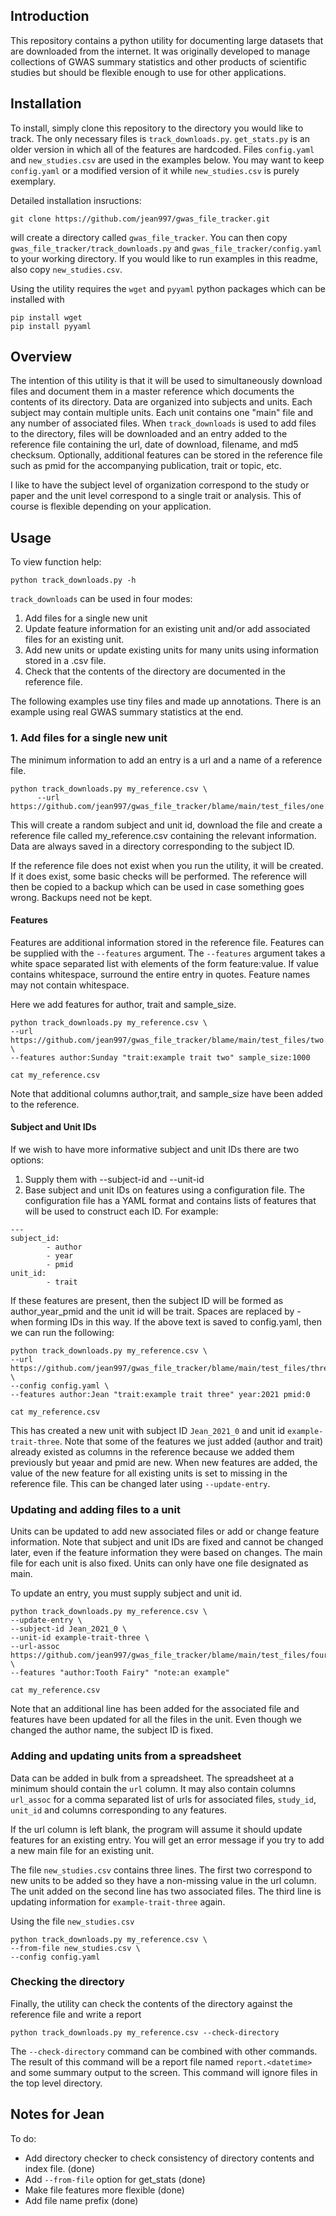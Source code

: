 ## Introduction

This repository contains a python utility for documenting large datasets that are 
downloaded from the internet. It was originally developed to manage collections of 
GWAS summary statistics and other products of scientific studies but should be 
flexible enough to use for other applications. 


## Installation

To install, simply clone this repository to the directory you would like to track.
The only necessary files is `track_downloads.py`. `get_stats.py` is an older version
in which all of the features are hardcoded. Files `config.yaml` and `new_studies.csv`
are used in the examples below. You may want to keep `config.yaml` or a 
modified version of it while `new_studies.csv` is purely exemplary.

Detailed installation insructions:
```angular2html
git clone https://github.com/jean997/gwas_file_tracker.git
```
will create a directory called `gwas_file_tracker`. You can then copy `gwas_file_tracker/track_downloads.py`
and `gwas_file_tracker/config.yaml` to your working directory. 
If you would like to run examples in this readme, also copy `new_studies.csv`.


Using the utility requires the `wget` and `pyyaml` python packages 
which can be installed with 

```
pip install wget
pip install pyyaml
```


## Overview

The intention of this utility is that it will be used to simultaneously download files and
document them in a master reference which documents the contents of its directory. 
Data are organized into subjects and units. Each subject may contain multiple units. 
Each unit contains one "main" file and any number of associated files. When `track_downloads` is 
used to add files to the directory, files will be downloaded and an entry added to the reference
file containing the url, date of download, filename, and md5 checksum. Optionally, additional 
features can be stored in the reference file such as pmid for the accompanying publication, 
trait or topic, etc.

I like to have the subject level of organization correspond to the study or paper and the unit level
correspond to a single trait or analysis. This of course is flexible depending on your application. 


## Usage

To view function help:
```angular2html
python track_downloads.py -h
```

`track_downloads` can be used in four modes:

1. Add files for a single new unit
2. Update feature information for an existing unit and/or add associated files for an existing unit.
3. Add new units or update existing units for many units using information stored in a .csv file.
4. Check that the contents of the directory are documented in the reference file.

The following examples use tiny files and made up annotations. There is an example using real
GWAS summary statistics at the end.

### 1. Add files for a single new unit

The minimum information to add an entry is a url and a name of a reference file.
```angular2html
python track_downloads.py my_reference.csv \
      --url https://github.com/jean997/gwas_file_tracker/blame/main/test_files/one.txt
```

This will create a random subject and unit id, download the file and create a reference file called
my_reference.csv containing the relevant information.  Data are always saved in a directory 
corresponding to the subject ID.

If the reference file does not exist when you run the utility, it will be 
created. If it does exist, some basic checks will be performed. The reference
will then be copied to a backup which can be used in case something goes wrong. 
Backups need not be kept.

#### Features
Features are additional information stored in the reference file. Features can be supplied with the
`--features` argument. The `--features` argument takes a white space separated list with elements of the
form feature:value. If value contains whitespace, surround the entire entry in quotes. Feature
names may not contain whitespace.

Here we add features for author, trait and sample_size. 

```angular2html
python track_downloads.py my_reference.csv \
--url https://github.com/jean997/gwas_file_tracker/blame/main/test_files/two.txt \
--features author:Sunday "trait:example trait two" sample_size:1000
```

```angular2html
cat my_reference.csv
```
Note that additional columns author,trait, and sample_size have been added to the reference. 

#### Subject and Unit IDs

If we wish to have more informative subject and unit IDs there are two options: 
1. Supply them with --subject-id and --unit-id
2. Base subject and unit IDs on features using a configuration file. The configuration 
file has a YAML format and contains lists of features that will be used to construct each ID.
For example: 
```angular2html
---
subject_id: 
        - author
        - year
        - pmid
unit_id: 
        - trait
```
If these features are present, then the subject ID will be formed as author_year_pmid and the 
unit id will be trait. Spaces are replaced by - when forming IDs in this way. If the above text is
saved to config.yaml, then we can run the following:

```angular2html
python track_downloads.py my_reference.csv \
--url https://github.com/jean997/gwas_file_tracker/blame/main/test_files/three.txt \
--config config.yaml \
--features author:Jean "trait:example trait three" year:2021 pmid:0
```

```angular2html
cat my_reference.csv
```

This has created a new unit with subject ID `Jean_2021_0` and unit id `example-trait-three`. 
Note that some of the features we just added (author and trait) already existed as columns in the
reference because we added them previously but yeaar and pmid are new. When new features are added,
the value of the new feature for all existing units is set to missing in the reference file.
This can be changed later using `--update-entry`.

### Updating and adding files to a unit
Units can be updated to add new associated files or add or change feature information. 
Note that subject and unit IDs are fixed and cannot be changed later, even if the feature
information they were based on changes. The main file for each unit is also fixed. Units 
can only have one file designated as main.

To update an entry, you must supply subject and unit id. 

```angular2html
python track_downloads.py my_reference.csv \
--update-entry \
--subject-id Jean_2021_0 \
--unit-id example-trait-three \
--url-assoc https://github.com/jean997/gwas_file_tracker/blame/main/test_files/four.txt \
--features "author:Tooth Fairy" "note:an example"
```

```angular2html
cat my_reference.csv
```

Note that an additional line has been added for the associated file and features have been
updated for all the files in the unit.
Even though we changed the author name, the subject ID is fixed.


### Adding and updating units from a spreadsheet

Data can be added in bulk from a spreadsheet. The spreadsheet at a minimum should contain
the `url` column. It may also contain columns `url_assoc` for a comma separated list of urls
for associated files, `study_id`, `unit_id` and columns corresponding to any features. 

If the url column is left blank, the program will assume it should update features for an 
existing entry. You will get an error message if you try to add a new main file for 
an existing unit.

The file `new_studies.csv` contains three lines. The first two correspond to new units to be added
so they have a non-missing value in the url column. The unit added on the second line has two 
associated files. The third line is updating information for `example-trait-three` again. 

Using the file `new_studies.csv`

```angular2html
python track_downloads.py my_reference.csv \
--from-file new_studies.csv \
--config config.yaml
```



### Checking the directory

Finally, the utility can check the contents of the directory against the reference file and write a report

```angular2html
python track_downloads.py my_reference.csv --check-directory
```

The `--check-directory` command can be combined with other commands. The result of this command
will be a report file named `report.<datetime>` and some summary output to the screen.
This command will ignore files in the top level directory.


## Notes for Jean
To do: 
+ Add directory checker to check consistency of directory contents and index file. (done)
+ Add `--from-file` option for get\_stats (done)
+ Make file features more flexible (done)
+ Add file name prefix (done)
